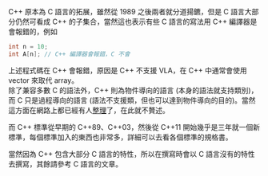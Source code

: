 C++ 原本為 C 語言的拓展，雖然從 1989 之後兩者就分道揚鑣，但是 C 語言大部分仍然可看成 C++ 的子集合，當然這也表示有些 C 語言的寫法用 C++ 編譯器是會報錯的，例如
```C
int n = 10;
int A[n]; // C++ 編譯器會報錯，C 不會
```
上述程式碼在 C++ 會報錯，原因是 C++ 不支援 VLA，在 C++ 中通常會使用 vector 來取代 array。\
除了兼容多數 C 的語法外，C++ 則為物件導向的語言 (本身的語法就支持類別)，而 C 只是過程導向的語言 (語法不支援類，但也可以達到物件導向的目的)。當然這方面在網路上都已經有人[整理](https://www.1ju.org/cplusplus/c-vs-cpp)了，在此就不贅述。

而 C++ 標準從早期的 C++89、C++03，然後從 C++11 開始幾乎是三年就一個新標準，每個標準加入的東西也非常多，詳細可以去看各個標準的規格書。

當然因為 C++ 包含大部分 C 語言的特性，所以在撰寫時會以 C 語言沒有的特性去撰寫，其餘請參考 C 語言的文章。
